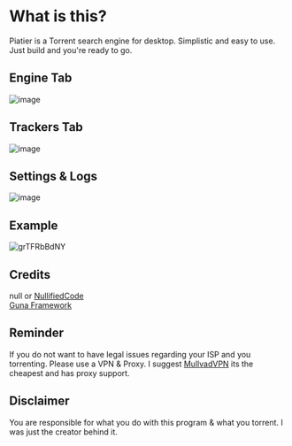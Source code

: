 # What is this?
Piatier is a Torrent search engine for desktop. Simplistic and easy to use. Just build and you're ready to go.

## Engine Tab
![image](https://user-images.githubusercontent.com/79751099/226511600-ef9a87ff-1663-400f-86f6-f4bd737adabc.png)

## Trackers Tab
![image](https://user-images.githubusercontent.com/79751099/226511611-f26ea482-4d1a-4540-a27e-60c73cf78516.png)

## Settings & Logs
![image](https://user-images.githubusercontent.com/79751099/226511639-478afc1b-dd01-4a43-a5eb-6b19194f7ceb.png)

## Example
![grTFRbBdNY](https://user-images.githubusercontent.com/79751099/226513615-be7d19a8-99b1-4c09-a887-cdd4c6b1b0cf.gif)


## Credits
null or [NullifiedCode](https://github.com/NullifiedCode/)<br>
[Guna Framework](https://gunaui.com/)

## Reminder
If you do not want to have legal issues regarding your ISP and you torrenting. Please use a VPN & Proxy. I suggest [MullvadVPN](https://mullvad.net/en/) its the cheapest and has proxy support. 

## Disclaimer
You are responsible for what you do with this program & what you torrent. I was just the creator behind it.
